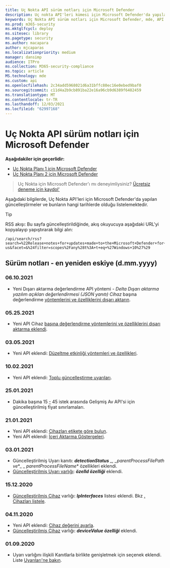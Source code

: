 ```yaml
---
title: Uç Nokta API sürüm notları için Microsoft Defender
description: Uç nokta API'leri kümesi için Microsoft Defender'da yapılan güncelleştirmelerin sürüm notları.
keywords: Uç Nokta API sürüm notları için Microsoft Defender, mde, API'ler, Uç Nokta API için Microsoft Defender, güncelleştirmeler, notlar, sürüm
ms.prod: m365-security
ms.mktglfcycl: deploy
ms.sitesec: library
ms.pagetype: security
ms.author: macapara
author: mjcaparas
ms.localizationpriority: medium
manager: dansimp
audience: ITPro
ms.collection: M365-security-compliance
ms.topic: article
MS.technology: mde
ms.custom: api
ms.openlocfilehash: 2c34add5968021d6a31bffc80ec16e0ebed9baf0
ms.sourcegitcommit: c11d4a2b9cb891ba22e16a96cb9d6389f6482459
ms.translationtype: MT
ms.contentlocale: tr-TR
ms.lasthandoff: 12/03/2021
ms.locfileid: "62997168"
---
```

# <a name="microsoft-defender-for-endpoint-api-release-notes"></a>Uç Nokta API sürüm notları için Microsoft Defender

**Aşağıdakiler için geçerlidir:** 
- [Uç Nokta Planı 1 için Microsoft Defender](https://go.microsoft.com/fwlink/?linkid=2154037)
- [Uç Nokta Planı 2 için Microsoft Defender](https://go.microsoft.com/fwlink/?linkid=2154037)

>Uç Nokta için Microsoft Defender'ı mı deneyimliysiniz? [Ücretsiz deneme için kaydol'](https://signup.microsoft.com/create-account/signup?products=7f379fee-c4f9-4278-b0a1-e4c8c2fcdf7e&ru=https://aka.ms/MDEp2OpenTrial?ocid=docs-wdatp-exposedapis-abovefoldlink)

Aşağıdaki bilgilerde, Uç Nokta API'leri için Microsoft Defender'da yapılan güncelleştirmeler ve bunların hangi tarihlerde olduğu listelemektedir.

> [!TIP]
> RSS akışı: Bu sayfa güncelleştirildiğinde, akış okuyucuya aşağıdaki URL'yi kopyalayıp yapıştırarak bilgi alın:
>
> ```http
> /api/search/rss?search=%22Release+notes+for+updates+made+to+the+Microsoft+Defender+for+Endpoint+set+of+APIs%22&locale=en-us&facet=&%24filter=scopes%2Fany%28t%3A+t+eq+%27Windows+10%27%29
> ```

## <a name="release-notes---newest-to-oldest-ddmmyyyy"></a>Sürüm notları - en yeniden eskiye (d.mm.yyyy)

### <a name="06102021"></a>06.10.2021

- Yeni Dışarı aktarma değerlendirme API yöntemi - _Delta Dışarı aktarma yazılım açıkları değerlendirmesi (JSON yanıtı) Cihaz_ başına değerlendirme [yöntemlerini ve özelliklerini dışarı aktarın](get-assessment-methods-properties.md).

### <a name="05252021"></a>05.25.2021

- Yeni API Cihaz [başına değerlendirme yöntemlerini ve özelliklerini dışarı aktarma eklendi](get-assessment-methods-properties.md).

### <a name="03052021"></a>03.05.2021

- Yeni API eklendi: [Düzeltme etkinliği yöntemleri ve özellikleri](get-remediation-methods-properties.md).

### <a name="10022021"></a>10.02.2021

- Yeni API eklendi: [Toplu güncelleştirme uyarıları](batch-update-alerts.md).

### <a name="25012021"></a>25.01.2021

- Dakika başına 15 [-](run-advanced-query-api.md) 45 istek arasında Gelişmiş Av API'si için güncelleştirilmiş fiyat sınırlamaları.

### <a name="21012021"></a>21.01.2021

- Yeni API eklendi: [Cihazları etikete göre bulun](machine-tags.md).
- Yeni API eklendi: [İçeri Aktarma Göstergeleri](import-ti-indicators.md).

### <a name="03012021"></a>03.01.2021

- Güncelleştirilmiş Uyarı kanıtı: ***detectionStatus** _, _*_parentProcessFilePath ve_*_ _ *_parentProcessFileName_** özellikleri eklendi.
- [Güncelleştirilmiş Uyarı varlığı](alerts.md): ***özelId özelliği*** eklendi.

### <a name="15122020"></a>15.12.2020

- [Güncelleştirilmiş Cihaz](machine.md) varlığı: ***IpInterfaces*** listesi eklendi. Bkz [. Cihazları listele](get-machines.md).

### <a name="04112020"></a>04.11.2020

- Yeni API eklendi: [Cihaz değerini ayarla](set-device-value.md).
- [Güncelleştirilmiş Cihaz](machine.md) varlığı: ***deviceValue özelliği*** eklendi.

### <a name="01092020"></a>01.09.2020

- Uyarı varlığını ilişkili Kanıtlarla birlikte genişletmek için seçenek eklendi. Liste [Uyarıları'ne bakın](get-alerts.md).
